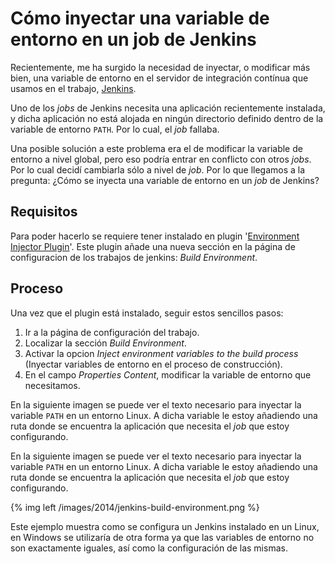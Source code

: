 # Cómo inyectar una variable de entorno en un job de Jenkins

Recientemente, me ha surgido la necesidad de inyectar, o modificar más bien, una
variable de entorno en el servidor de integración contínua que usamos en el
trabajo, [Jenkins].

Uno de los *jobs* de Jenkins necesita una aplicación recientemente instalada, y
dicha aplicación no está alojada en ningún directorio definido dentro de la
variable de entorno `PATH`. Por lo cual, el *job* fallaba.

Una posible solución a este problema era el de modificar la variable de entorno
a nivel global, pero eso podría entrar en conflicto con otros *jobs*. Por lo cual
decidí cambiarla sólo a nivel de *job*. Por lo que llegamos a la pregunta:
¿Cómo se inyecta una variable de entorno en un *job* de Jenkins?

<!-- more -->

## Requisitos

Para poder hacerlo se requiere tener instalado en plugin
'[Environment Injector Plugin]'. Este plugin añade una nueva sección en la página
de configuracion de los trabajos de jenkins: *Build Environment*.

## Proceso

Una vez que el plugin está instalado, seguir estos sencillos pasos:

1. Ir a la página de configuración del trabajo.
2. Localizar la sección *Build Environment*.
3. Activar la opcion *Inject environment variables to the build process* (Inyectar
variables de entorno en el proceso de construcción).
4. En el campo *Properties Content*, modificar la variable de entorno que necesitamos.

En la siguiente imagen se puede ver el texto necesario para inyectar la variable
`PATH` en un entorno Linux. A dicha variable le estoy añadiendo una ruta donde
se encuentra la aplicación que necesita el *job* que estoy configurando.

En la siguiente imagen se puede ver el texto necesario para inyectar la variable
`PATH` en un entorno Linux. A dicha variable le estoy añadiendo una ruta donde
se encuentra la aplicación que necesita el *job* que estoy configurando.

{% img left /images/2014/jenkins-build-environment.png %}

Este ejemplo muestra como se configura un Jenkins instalado en un Linux, en
Windows se utilizaría de otra forma ya que las variables de entorno no
son exactamente iguales, así como la configuración de las mismas.

[Jenkins]: http://www.jenkins-ci.org
[Environment Injector Plugin]: https://wiki.jenkins-ci.org/display/JENKINS/EnvInject+Plugin

